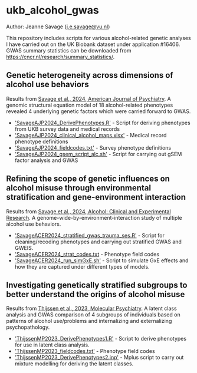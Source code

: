 # ukb_alcohol_gwas
Author: Jeanne Savage (j.e.savage@vu.nl)

This repository includes scripts for various alcohol-related genetic analyses I have carried out on the UK Biobank dataset under application #16406. GWAS summary statistics can be downloaded from https://cncr.nl/research/summary_statistics/.


## Genetic heterogeneity across dimensions of alcohol use behaviors
Results from [Savage et al., 2024, American Journal of Psychiatry](https://www.psychiatryonline.org/doi/10.1176/appi.ajp.20231055). A genomic structural equation model of 18 alcohol-related phenotypes revealed 4 underlying genetic factors which were carried forward to GWAS.

- ['SavageAJP2024_DerivePhenotypes.R'](SavageAJP2024_DerivePhenotypes.R) - Script for deriving phenotypes from UKB survey data and medical records
- ['SavageAJP2024_clinical_alcohol_maps.xlsx'](SavageAJP2024_clinical_alcohol_maps.xlsx) - Medical record phenotype definitions
- ['SavageAJP2024_fieldcodes.txt'](SavageAJP2024_fieldcodes.txt) - Survey phenotype definitions
- ['SavageAJP2024_gsem_script_alc.sh'](SavageAJP2024_gsem_script_alc.sh) - Script for carrying out gSEM factor analysis and GWAS 



## Refining the scope of genetic influences on alcohol misuse through environmental stratification and gene-environment interaction
Results from [Savage et al., 2024, Alcohol: Clinical and Experimental Research](https://onlinelibrary.wiley.com/doi/10.1111/acer.15425). A genome-wide-by-environment-interaction study of multiple alcohol use behaviors.

- ['SavageACER2024_stratified_gwas_trauma_ses.R'](SavageACER2024_stratified_gwas_trauma_ses.R) - Script for cleaning/recoding phenotypes and carrying out stratified GWAS and GWEIS.
- ['SavageACER2024_strat_codes.txt](SavageACER2024_strat_codes.txt) - Phenotype field codes
- ['SavageACER2024_run_simGxE.sh'](SavageACER2024_run_simGxE.sh) - Script to simulate GxE effects and how they are captured under different types of models. 



## Investigating genetically stratified subgroups to better understand the origins of alcohol misuse
Results from [Thijssen et al., 2023, Molecular Psychiatry](https://www.nature.com/articles/s41380-023-02174-0). A latent class analysis and GWAS comparison of 4 subgroups of individuals based on patterns of alcohol use/problems and internalizing and externalizing psychopathology.

- ['ThijssenMP2023_DerivePhenotypes1.R'](ThijssenMP2023_DerivePhenotypes1.R) - Script to derive phenotypes for use in latent class analysis.
- ['ThijssenMP2023_fieldcodes.txt'](ThijssenMP2023_fieldcodes.txt) - Phenotype field codes
- ['ThijssenMP2023_DerivePhenotypes2.inp'](ThijssenMP2023_DerivePhenotypes2.inp) - Mplus script to carry out mixture modelling for deriving the latent classes.

